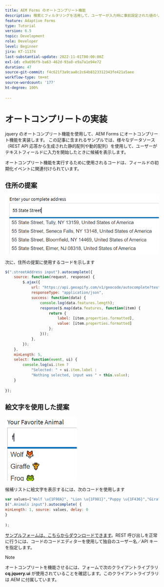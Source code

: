 ```yaml
---
title: AEM Forms のオートコンプリート機能
description: 検索とフィルタリングを活用して、ユーザーが入力時に事前設定された値のリストから素早く検索および選択できるようにします。
feature: Adaptive Forms
type: Tutorial
version: 6.5
topic: Development
role: Developer
level: Beginner
jira: KT-11374
last-substantial-update: 2022-11-01T00:00:00Z
exl-id: e9a696f9-ba63-462d-93a8-e9a7a1e94e72
duration: 47
source-git-commit: f4c621f3a9caa8c2c64b8323312343fe421a5aee
workflow-type: tm+mt
source-wordcount: '177'
ht-degree: 100%

---
```


# オートコンプリートの実装

jquery のオートコンプリート機能を使用して、AEM Forms にオートコンプリート機能を実装します。
この記事に含まれるサンプルでは、様々なデータソース（REST API 応答から生成された静的配列や動的配列）を使用して、ユーザーがテキストフィールドに入力を開始したときに候補を表示します。

オートコンプリート機能を実行するために使用されるコードは、フィールドの初期化イベントに関連付けられています。

## 住所の提案

![country-suggestions](assets/auto-complete2.png)



次に、住所の提案に使用するコードを示します

```javascript
$(".streetAddress input").autocomplete({
    source: function(request, response) {
        $.ajax({
            url: "https://api.geoapify.com/v1/geocode/autocomplete?text=" + request.term + "&apiKey=Your API Key", //please get your own API key with geoapify.com
            responseType: "application/json",
            success: function(data) {
                console.log(data.features.length);
                response($.map(data.features, function(item) {
                    return {
                        label: [item.properties.formatted],
                        value: [item.properties.formatted]
                    };
                }));
            },
        });
    },
    minLength: 5,
    select: function(event, ui) {
        console.log(ui.item ?
            "Selected: " + ui.item.label :
            "Nothing selected, input was " + this.value);
    }

});
```





## 絵文字を使用した提案

![country-suggestions](assets/auto-complete3.png)

候補リストに絵文字を表示するには、次のコードを使用します

```javascript
var values=["Wolf \u{1F98A}", "Lion \u{1F981}","Puppy \u{1F436}","Giraffe \u{1F992}","Frog \u{1F438}"];
$(".Animals input").autocomplete( {
minLength: 1, source: values, delay: 0
}

);
```

[サンプルフォームは、こちらからダウンロードできます](assets/auto-complete-form.zip)。REST 呼び出しを正常に行うには、コードのコードエディターを使用して独自のユーザー名／API キーを指定します。

>[!NOTE]
>
> オートコンプリートを機能させるには、フォームで次のクライアントライブラリ **cq.jquery.ui** が使用されていることを確認します。このクライアントライブラリは AEM に付属しています。
